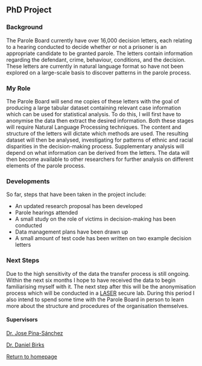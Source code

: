 ## PhD Project 

### Background

The Parole Board currently have over 16,000 decision letters, each relating to a hearing conducted to decide whether or not a prisoner is an appropriate candidate to be granted parole. The letters contain information regarding the defendant, crime, behaviour, conditions, and the decision. These letters are currently in natural language format so have not been explored on a large-scale basis to discover patterns in the parole process.

### My Role

The Parole Board will send me copies of these letters with the goal of producing a large tabular dataset containing relevant case information which can be used for statistical analysis. To do this, I will first have to anonymise the data then extract the desired information. Both these stages will require Natural Language Processing techniques. The content and structure of the letters will dictate which methods are used.
The resulting dataset will then be analysed, investigating for patterns of ethnic and racial disparities in the decision-making process. Supplementary analysis will depend on what information can be derived from the letters. The data will then become available to other researchers for further analysis on different elements of the parole process. 

### Developments 

So far, steps that have been taken in the project include:

- An updated research proposal has been developed 
- Parole hearings attended 
- A small study on the role of victims in decision-making has been conducted 
- Data management plans have been drawn up 
- A small amount of test code has been written on two example decision letters 

### Next Steps

Due to the high sensitivity of the data the transfer process is still ongoing. Within the next six months I hope to have received  the data to begin familiarising myself with it. The next step after this will be the anonymisation process which will be conducted in a [LASER](https://lida.leeds.ac.uk/about-lida/integrated-research-campus/) secure lab. During this period I also intend to spend some time with the Parole Board in person to learn more about the structure and procedures of the organisation themselves. 

#### Supervisors 

[Dr. Jose Pina-Sánchez](https://essl.leeds.ac.uk/law/staff/222/dr-jose-pina-sanchez)

[Dr. Daniel Birks](https://essl.leeds.ac.uk/law/staff/261/dr-daniel-birks)




[Return to homepage](index.md)
